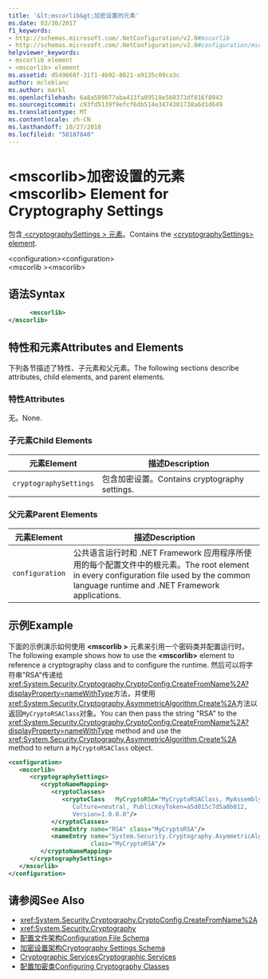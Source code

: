 ```yaml
---
title: '&lt;mscorlib&gt;加密设置的元素'
ms.date: 03/30/2017
f1_keywords:
- http://schemas.microsoft.com/.NetConfiguration/v2.0#mscorlib
- http://schemas.microsoft.com/.NetConfiguration/v2.0#configuration/mscorlib
helpviewer_keywords:
- mscorlib element
- <mscorlib> element
ms.assetid: d549668f-31f1-4b92-8021-a9135c09ca3c
author: mcleblanc
ms.author: markl
ms.openlocfilehash: 6a8a589077aba413fa89518e560373df816f8943
ms.sourcegitcommit: c93fd5139f9efcf6db514e3474301738a6d1d649
ms.translationtype: MT
ms.contentlocale: zh-CN
ms.lasthandoff: 10/27/2018
ms.locfileid: "50187840"
---
```

# <a name="ltmscorlibgt-element-for-cryptography-settings"></a><span data-ttu-id="da711-102">&lt;mscorlib&gt;加密设置的元素</span><span class="sxs-lookup"><span data-stu-id="da711-102">&lt;mscorlib&gt; Element for Cryptography Settings</span></span>
<span data-ttu-id="da711-103">包含[ \<cryptographySettings > 元素](../../../../../docs/framework/configure-apps/file-schema/cryptography/cryptographysettings-element.md)。</span><span class="sxs-lookup"><span data-stu-id="da711-103">Contains the [\<cryptographySettings> element](../../../../../docs/framework/configure-apps/file-schema/cryptography/cryptographysettings-element.md).</span></span>  
  
 <span data-ttu-id="da711-104">\<configuration></span><span class="sxs-lookup"><span data-stu-id="da711-104">\<configuration></span></span>  
<span data-ttu-id="da711-105">\<mscorlib ></span><span class="sxs-lookup"><span data-stu-id="da711-105">\<mscorlib></span></span>  
  
## <a name="syntax"></a><span data-ttu-id="da711-106">语法</span><span class="sxs-lookup"><span data-stu-id="da711-106">Syntax</span></span>  
  
```xml  
      <mscorlib>   
</mscorlib>  
```  
  
## <a name="attributes-and-elements"></a><span data-ttu-id="da711-107">特性和元素</span><span class="sxs-lookup"><span data-stu-id="da711-107">Attributes and Elements</span></span>  
 <span data-ttu-id="da711-108">下列各节描述了特性、子元素和父元素。</span><span class="sxs-lookup"><span data-stu-id="da711-108">The following sections describe attributes, child elements, and parent elements.</span></span>  
  
### <a name="attributes"></a><span data-ttu-id="da711-109">特性</span><span class="sxs-lookup"><span data-stu-id="da711-109">Attributes</span></span>  
 <span data-ttu-id="da711-110">无。</span><span class="sxs-lookup"><span data-stu-id="da711-110">None.</span></span>  
  
### <a name="child-elements"></a><span data-ttu-id="da711-111">子元素</span><span class="sxs-lookup"><span data-stu-id="da711-111">Child Elements</span></span>  
  
|<span data-ttu-id="da711-112">元素</span><span class="sxs-lookup"><span data-stu-id="da711-112">Element</span></span>|<span data-ttu-id="da711-113">描述</span><span class="sxs-lookup"><span data-stu-id="da711-113">Description</span></span>|  
|-------------|-----------------|  
|`cryptographySettings`|<span data-ttu-id="da711-114">包含加密设置。</span><span class="sxs-lookup"><span data-stu-id="da711-114">Contains cryptography settings.</span></span>|  
  
### <a name="parent-elements"></a><span data-ttu-id="da711-115">父元素</span><span class="sxs-lookup"><span data-stu-id="da711-115">Parent Elements</span></span>  
  
|<span data-ttu-id="da711-116">元素</span><span class="sxs-lookup"><span data-stu-id="da711-116">Element</span></span>|<span data-ttu-id="da711-117">描述</span><span class="sxs-lookup"><span data-stu-id="da711-117">Description</span></span>|  
|-------------|-----------------|  
|`configuration`|<span data-ttu-id="da711-118">公共语言运行时和 .NET Framework 应用程序所使用的每个配置文件中的根元素。</span><span class="sxs-lookup"><span data-stu-id="da711-118">The root element in every configuration file used by the common language runtime and .NET Framework applications.</span></span>|  
  
## <a name="example"></a><span data-ttu-id="da711-119">示例</span><span class="sxs-lookup"><span data-stu-id="da711-119">Example</span></span>  
 <span data-ttu-id="da711-120">下面的示例演示如何使用 **\<mscorlib >** 元素来引用一个密码类并配置运行时。</span><span class="sxs-lookup"><span data-stu-id="da711-120">The following example shows how to use the **\<mscorlib>** element to reference a cryptography class and to configure the runtime.</span></span> <span data-ttu-id="da711-121">然后可以将字符串"RSA"传递给<xref:System.Security.Cryptography.CryptoConfig.CreateFromName%2A?displayProperty=nameWithType>方法，并使用<xref:System.Security.Cryptography.AsymmetricAlgorithm.Create%2A>方法以返回`MyCryptoRSAClass`对象。</span><span class="sxs-lookup"><span data-stu-id="da711-121">You can then pass the string "RSA" to the <xref:System.Security.Cryptography.CryptoConfig.CreateFromName%2A?displayProperty=nameWithType> method and use the <xref:System.Security.Cryptography.AsymmetricAlgorithm.Create%2A> method to return a `MyCryptoRSAClass` object.</span></span>  
  
```xml  
<configuration>  
   <mscorlib>  
      <cryptographySettings>  
         <cryptoNameMapping>  
            <cryptoClasses>  
               <cryptoClass   MyCryptoRSA="MyCryptoRSAClass, MyAssembly  
                  Culture=neutral, PublicKeyToken=a5d015c7d5a0b012,  
                  Version=1.0.0.0"/>  
            </cryptoClasses>  
            <nameEntry name="RSA" class="MyCryptoRSA"/>  
            <nameEntry name="System.Security.Cryptography.AsymmetricAlgorithm"  
                       class="MyCryptoRSA"/>  
         </cryptoNameMapping>  
      </cryptographySettings>  
   </mscorlib>  
</configuration>  
```  
  
## <a name="see-also"></a><span data-ttu-id="da711-122">请参阅</span><span class="sxs-lookup"><span data-stu-id="da711-122">See Also</span></span>  
- <xref:System.Security.Cryptography.CryptoConfig.CreateFromName%2A>  
- <xref:System.Security.Cryptography>  
- [<span data-ttu-id="da711-123">配置文件架构</span><span class="sxs-lookup"><span data-stu-id="da711-123">Configuration File Schema</span></span>](../../../../../docs/framework/configure-apps/file-schema/index.md)  
- [<span data-ttu-id="da711-124">加密设置架构</span><span class="sxs-lookup"><span data-stu-id="da711-124">Cryptography Settings Schema</span></span>](../../../../../docs/framework/configure-apps/file-schema/cryptography/index.md)  
- [<span data-ttu-id="da711-125">Cryptographic Services</span><span class="sxs-lookup"><span data-stu-id="da711-125">Cryptographic Services</span></span>](../../../../../docs/standard/security/cryptographic-services.md)  
- [<span data-ttu-id="da711-126">配置加密类</span><span class="sxs-lookup"><span data-stu-id="da711-126">Configuring Cryptography Classes</span></span>](../../../../../docs/framework/configure-apps/configure-cryptography-classes.md)
